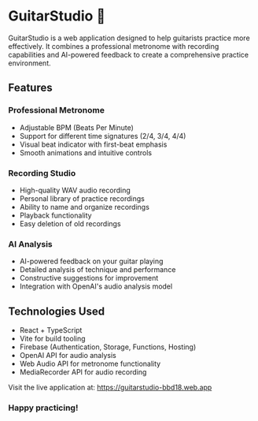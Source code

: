 # GuitarStudio 🎸

GuitarStudio is a web application designed to help guitarists practice more effectively. It combines a professional metronome with recording capabilities and AI-powered feedback to create a comprehensive practice environment.

## Features

### Professional Metronome
- Adjustable BPM (Beats Per Minute)
- Support for different time signatures (2/4, 3/4, 4/4)
- Visual beat indicator with first-beat emphasis
- Smooth animations and intuitive controls

### Recording Studio
- High-quality WAV audio recording
- Personal library of practice recordings
- Ability to name and organize recordings
- Playback functionality
- Easy deletion of old recordings

### AI Analysis
- AI-powered feedback on your guitar playing
- Detailed analysis of technique and performance
- Constructive suggestions for improvement
- Integration with OpenAI's audio analysis model

## Technologies Used

- React + TypeScript
- Vite for build tooling
- Firebase (Authentication, Storage, Functions, Hosting)
- OpenAI API for audio analysis
- Web Audio API for metronome functionality
- MediaRecorder API for audio recording

Visit the live application at: https://guitarstudio-bbd18.web.app

### Happy practicing!


